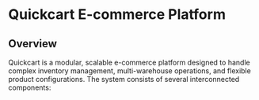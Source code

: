 # Quickcart E-commerce Platform

## Overview

Quickcart is a modular, scalable e-commerce platform designed to handle complex inventory management, multi-warehouse operations, and flexible product configurations. The system consists of several interconnected components:
